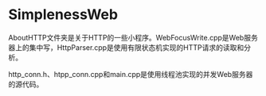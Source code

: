# SimplenessWeb

AboutHTTP文件夹是关于HTTP的一些小程序。WebFocusWrite.cpp是Web服务器上的集中写，HttpParser.cpp是使用有限状态机实现的HTTP请求的读取和分析。  

http_conn.h、htpp_conn.cpp和main.cpp是使用线程池实现的并发Web服务器的源代码。  
